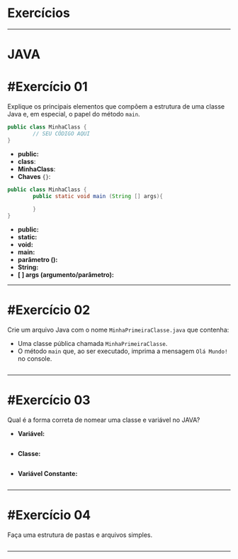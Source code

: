 # Exercícios

---

# JAVA

# **#Exercício 01**

Explique os principais elementos que compõem a estrutura de uma classe Java e, em especial, o papel do método `main`.

```java
public class MinhaClass {
		// SEU CÓDIGO AQUI
}
```

- **public:**
- **class**:
- **MinhaClass**:
- **Chaves** `{}`:

```java
public class MinhaClass {
		public static void main (String [] args){
		
		}
}
```

- **public:**
- **static:**
- **void:**
- **main:**
- **parâmetro ():**
- **String:**
- **[ ] args (argumento/parâmetro):**

---

# **#Exercício 02**

Crie um arquivo Java com o nome `MinhaPrimeiraClasse.java` que contenha:

- Uma classe pública chamada `MinhaPrimeiraClasse`.
- O método `main` que, ao ser executado, imprima a mensagem `Olá Mundo!` no console.

```java

```

---

# **#Exercício 03**

Qual é a forma correta de nomear uma classe e variável no JAVA?

- **Variável:**

```java

```

- **Classe:**

```java

```

- **Variável Constante:**

```java

```

---

# **#Exercício 04**

Faça uma estrutura de pastas e arquivos simples.

```java

```

---